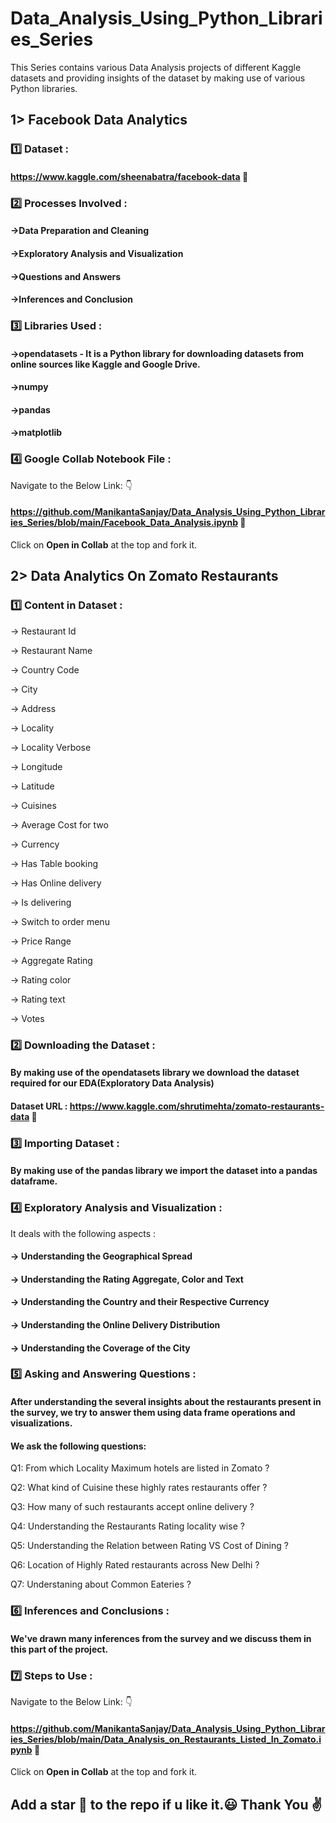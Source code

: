 # Data_Analysis_Using_Python_Libraries_Series
This Series contains various Data Analysis projects of different Kaggle datasets and providing insights of the dataset by making use of various Python libraries.
## 1> Facebook Data Analytics
### :one: Dataset :
#### https://www.kaggle.com/sheenabatra/facebook-data :link:
### 2️⃣ Processes Involved :
#### ->Data Preparation and Cleaning
#### ->Exploratory Analysis and Visualization
#### ->Questions and Answers
#### ->Inferences and Conclusion
### :three: Libraries Used :
#### ->opendatasets - It is a Python library for downloading datasets from online sources like Kaggle and Google Drive.
#### ->numpy 
#### ->pandas
#### ->matplotlib
### :four: Google Collab Notebook File :
Navigate to the Below Link: :point_down:
#### https://github.com/ManikantaSanjay/Data_Analysis_Using_Python_Libraries_Series/blob/main/Facebook_Data_Analysis.ipynb :link:

Click on  <b>Open in Collab</b>  at the top and fork it.
## 2> Data Analytics On Zomato Restaurants
### 1️⃣ Content in Dataset :
-> Restaurant Id

-> Restaurant Name

-> Country Code

-> City

-> Address

-> Locality

-> Locality Verbose

-> Longitude

-> Latitude

-> Cuisines

-> Average Cost for two

-> Currency

-> Has Table booking

-> Has Online delivery

-> Is delivering

-> Switch to order menu

-> Price Range

-> Aggregate Rating

-> Rating color

-> Rating text

-> Votes

### 2️⃣ Downloading the Dataset :
#### By making use of the opendatasets library we download the dataset required for our EDA(Exploratory Data Analysis)
#### Dataset URL : https://www.kaggle.com/shrutimehta/zomato-restaurants-data :link:

### 3️⃣ Importing Dataset : 
#### By making use of the pandas library we import the dataset into a pandas dataframe.

### 4️⃣ Exploratory Analysis and Visualization :
It deals with  the following aspects : 
#### -> Understanding the Geographical Spread 
#### -> Understanding the Rating Aggregate, Color and Text
#### -> Understanding the Country and their Respective Currency
#### -> Understanding the Online Delivery Distribution
#### -> Understanding the Coverage of the City

### 5️⃣ Asking and Answering Questions :

#### After understanding the several insights about the restaurants present in the survey, we try to answer them using data frame operations and visualizations.
#### We ask the following questions:

Q1: From which Locality Maximum hotels are listed in Zomato ?

Q2: What kind of Cuisine these highly rates restaurants offer ?

Q3: How many of such restaurants accept online delivery ?

Q4: Understanding the Restaurants Rating locality wise ?

Q5: Understanding the Relation between Rating VS Cost of Dining ?

Q6: Location of Highly Rated restaurants across New Delhi ?

Q7: Understaning about Common Eateries ?

### 6️⃣ Inferences and Conclusions :

#### We've drawn many inferences from the survey and we discuss them in this part of the project.

### 7️⃣ Steps to Use :
Navigate to the Below Link: :point_down:
#### https://github.com/ManikantaSanjay/Data_Analysis_Using_Python_Libraries_Series/blob/main/Data_Analysis_on_Restaurants_Listed_In_Zomato.ipynb :link:

Click on  <b>Open in Collab</b>  at the top and fork it.

## Add a star 🌟 to the repo if u like it.:smiley: Thank You :v:

